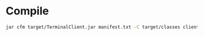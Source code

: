 
# Compile

```bash
jar cfm target/TerminalClient.jar manifest.txt -C target/classes client -C target/classes utils -C target/libs jl1.0.1.jar
```
